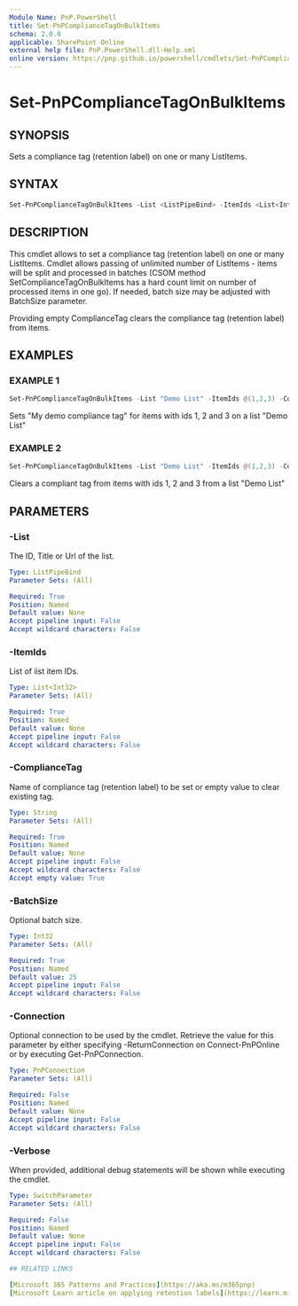 ```yaml
---
Module Name: PnP.PowerShell
title: Set-PnPComplianceTagOnBulkItems
schema: 2.0.0
applicable: SharePoint Online
external help file: PnP.PowerShell.dll-Help.xml
online version: https://pnp.github.io/powershell/cmdlets/Set-PnPComplianceTagOnBulkItems.html
---
```

 
# Set-PnPComplianceTagOnBulkItems

## SYNOPSIS

Sets a compliance tag (retention label) on one or many ListItems. 

## SYNTAX

```powershell
Set-PnPComplianceTagOnBulkItems -List <ListPipeBind> -ItemIds <List<Int32>> -ComplianceTag <String> [-BatchSize <Int32>] [-Connection <PnPConnection>] [-Verbose]
```

## DESCRIPTION
This cmdlet allows to set a compliance tag (retention label) on one or many ListItems. Cmdlet allows passing of unlimited number of ListItems - items will be split and processed in batches (CSOM method SetComplianceTagOnBulkItems has a hard count limit on number of processed items in one go). If needed, batch size may be adjusted with BatchSize parameter.

Providing empty ComplianceTag clears the compliance tag (retention label) from items.

## EXAMPLES

### EXAMPLE 1
```powershell
Set-PnPComplianceTagOnBulkItems -List "Demo List" -ItemIds @(1,2,3) -ComplianceTag "My demo compliance tag"
```

Sets "My demo compliance tag" for items with ids 1, 2 and 3 on a list "Demo List"

### EXAMPLE 2
```powershell
Set-PnPComplianceTagOnBulkItems -List "Demo List" -ItemIds @(1,2,3) -ComplianceTag ""
```

Clears a compliant tag from items with ids 1, 2 and 3 from a list "Demo List"

## PARAMETERS

### -List
The ID, Title or Url of the list.

```yaml
Type: ListPipeBind
Parameter Sets: (All)

Required: True
Position: Named
Default value: None
Accept pipeline input: False
Accept wildcard characters: False
```

### -ItemIds
List of iist item IDs. 

```yaml
Type: List<Int32>
Parameter Sets: (All)

Required: True
Position: Named
Default value: None
Accept pipeline input: False
Accept wildcard characters: False
```

### -ComplianceTag
Name of compliance tag (retention label) to be set or empty value to clear existing tag.

```yaml
Type: String
Parameter Sets: (All)

Required: True
Position: Named
Default value: None
Accept pipeline input: False
Accept wildcard characters: False
Accept empty value: True
```

### -BatchSize
Optional batch size.

```yaml
Type: Int32
Parameter Sets: (All)

Required: True
Position: Named
Default value: 25
Accept pipeline input: False
Accept wildcard characters: False
```

### -Connection
Optional connection to be used by the cmdlet. Retrieve the value for this parameter by either specifying -ReturnConnection on Connect-PnPOnline or by executing Get-PnPConnection.

```yaml
Type: PnPConnection
Parameter Sets: (All)

Required: False
Position: Named
Default value: None
Accept pipeline input: False
Accept wildcard characters: False
```

### -Verbose
When provided, additional debug statements will be shown while executing the cmdlet.

```yaml
Type: SwitchParameter
Parameter Sets: (All)

Required: False
Position: Named
Default value: None
Accept pipeline input: False
Accept wildcard characters: False

## RELATED LINKS

[Microsoft 365 Patterns and Practices](https://aka.ms/m365pnp)
[Microsoft Learn article on applying retention labels](https://learn.microsoft.com/en-us/sharepoint/dev/apis/csom-methods-for-applying-retention-labels)